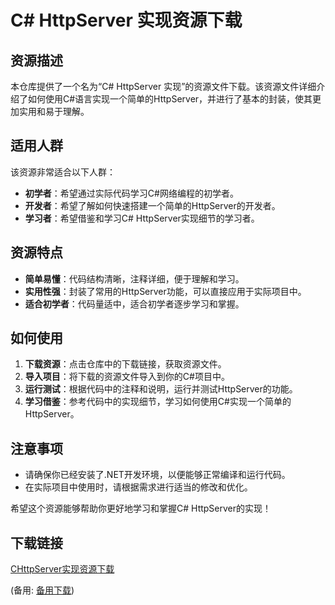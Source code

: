 # C# HttpServer 实现资源下载

## 资源描述

本仓库提供了一个名为“C# HttpServer 实现”的资源文件下载。该资源文件详细介绍了如何使用C#语言实现一个简单的HttpServer，并进行了基本的封装，使其更加实用和易于理解。

## 适用人群

该资源非常适合以下人群：

- **初学者**：希望通过实际代码学习C#网络编程的初学者。
- **开发者**：希望了解如何快速搭建一个简单的HttpServer的开发者。
- **学习者**：希望借鉴和学习C# HttpServer实现细节的学习者。

## 资源特点

- **简单易懂**：代码结构清晰，注释详细，便于理解和学习。
- **实用性强**：封装了常用的HttpServer功能，可以直接应用于实际项目中。
- **适合初学者**：代码量适中，适合初学者逐步学习和掌握。

## 如何使用

1. **下载资源**：点击仓库中的下载链接，获取资源文件。
2. **导入项目**：将下载的资源文件导入到你的C#项目中。
3. **运行测试**：根据代码中的注释和说明，运行并测试HttpServer的功能。
4. **学习借鉴**：参考代码中的实现细节，学习如何使用C#实现一个简单的HttpServer。

## 注意事项

- 请确保你已经安装了.NET开发环境，以便能够正常编译和运行代码。
- 在实际项目中使用时，请根据需求进行适当的修改和优化。

希望这个资源能够帮助你更好地学习和掌握C# HttpServer的实现！

## 下载链接
[CHttpServer实现资源下载](https://pan.quark.cn/s/11e144ee583b) 

(备用: [备用下载](https://pan.baidu.com/s/1-jnDZMSiHG1cuKokQPikfQ?pwd=1234))
